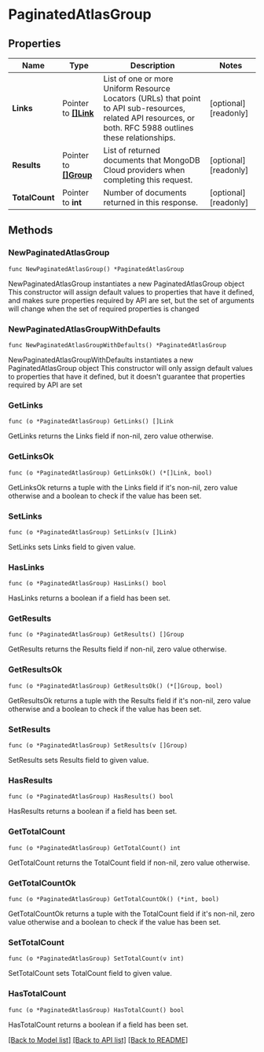 # PaginatedAtlasGroup

## Properties

Name | Type | Description | Notes
------------ | ------------- | ------------- | -------------
**Links** | Pointer to [**[]Link**](Link.md) | List of one or more Uniform Resource Locators (URLs) that point to API sub-resources, related API resources, or both. RFC 5988 outlines these relationships. | [optional] [readonly] 
**Results** | Pointer to [**[]Group**](Group.md) | List of returned documents that MongoDB Cloud providers when completing this request. | [optional] [readonly] 
**TotalCount** | Pointer to **int** | Number of documents returned in this response. | [optional] [readonly] 

## Methods

### NewPaginatedAtlasGroup

`func NewPaginatedAtlasGroup() *PaginatedAtlasGroup`

NewPaginatedAtlasGroup instantiates a new PaginatedAtlasGroup object
This constructor will assign default values to properties that have it defined,
and makes sure properties required by API are set, but the set of arguments
will change when the set of required properties is changed

### NewPaginatedAtlasGroupWithDefaults

`func NewPaginatedAtlasGroupWithDefaults() *PaginatedAtlasGroup`

NewPaginatedAtlasGroupWithDefaults instantiates a new PaginatedAtlasGroup object
This constructor will only assign default values to properties that have it defined,
but it doesn't guarantee that properties required by API are set

### GetLinks

`func (o *PaginatedAtlasGroup) GetLinks() []Link`

GetLinks returns the Links field if non-nil, zero value otherwise.

### GetLinksOk

`func (o *PaginatedAtlasGroup) GetLinksOk() (*[]Link, bool)`

GetLinksOk returns a tuple with the Links field if it's non-nil, zero value otherwise
and a boolean to check if the value has been set.

### SetLinks

`func (o *PaginatedAtlasGroup) SetLinks(v []Link)`

SetLinks sets Links field to given value.

### HasLinks

`func (o *PaginatedAtlasGroup) HasLinks() bool`

HasLinks returns a boolean if a field has been set.

### GetResults

`func (o *PaginatedAtlasGroup) GetResults() []Group`

GetResults returns the Results field if non-nil, zero value otherwise.

### GetResultsOk

`func (o *PaginatedAtlasGroup) GetResultsOk() (*[]Group, bool)`

GetResultsOk returns a tuple with the Results field if it's non-nil, zero value otherwise
and a boolean to check if the value has been set.

### SetResults

`func (o *PaginatedAtlasGroup) SetResults(v []Group)`

SetResults sets Results field to given value.

### HasResults

`func (o *PaginatedAtlasGroup) HasResults() bool`

HasResults returns a boolean if a field has been set.

### GetTotalCount

`func (o *PaginatedAtlasGroup) GetTotalCount() int`

GetTotalCount returns the TotalCount field if non-nil, zero value otherwise.

### GetTotalCountOk

`func (o *PaginatedAtlasGroup) GetTotalCountOk() (*int, bool)`

GetTotalCountOk returns a tuple with the TotalCount field if it's non-nil, zero value otherwise
and a boolean to check if the value has been set.

### SetTotalCount

`func (o *PaginatedAtlasGroup) SetTotalCount(v int)`

SetTotalCount sets TotalCount field to given value.

### HasTotalCount

`func (o *PaginatedAtlasGroup) HasTotalCount() bool`

HasTotalCount returns a boolean if a field has been set.


[[Back to Model list]](../README.md#documentation-for-models) [[Back to API list]](../README.md#documentation-for-api-endpoints) [[Back to README]](../README.md)



